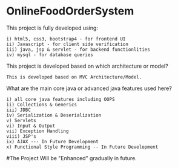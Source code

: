 # OnlineFoodOrderSystem

This project is fully developed using:
   
    i) html5, css3, bootstrap4 - for frontend UI
    ii) Javascript - for client side verification
    iii) java, jsp & servlet - for backend functionlities
    iv) mysql - for database queries
  
This project is developed based on which architecture or model?
    
    This is developed based on MVC Architecture/Model.

What are the main core java or advanced java features used here?
    
    i) all core java features including OOPS
    ii) Collections & Generics
    iii) JDBC
    iv) Serialization & Deserialization
    v) Servlets
    vi) Input & Output
    vii) Exception Handling
    viii) JSP's
    ix) AJAX --- In Future Development
    x) Functional Style Programming -- In Future Development
  
  #The Project Will be "Enhanced" gradually in future.
